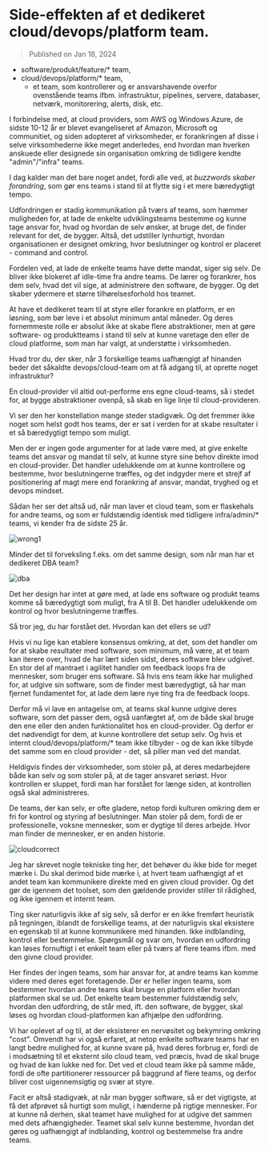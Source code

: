 # Side-effekten af et dedikeret cloud/devops/platform team.

> Published on Jan 18, 2024

- software/produkt/feature/* team,
- cloud/devops/platform/* team,
    - et team, som kontrollerer og er ansvarshavende overfor ovenstående teams ifbm. infrastruktur, pipelines, servere, databaser, netværk, monitorering, alerts, disk, etc.

I forbindelse med, at cloud providers, som AWS og Windows Azure, de sidste 10-12 år er blevet evangeliseret af Amazon, Microsoft og communitiet, og siden adopteret af virksomheder, er forankringen af disse i selve virksomhederne ikke meget anderledes, end hvordan man hverken anskuede eller designede sin organisation omkring de tidligere kendte "admin"/"infra" teams.

I dag kalder man det bare noget andet, fordi alle ved, at *buzzwords skaber forandring*, som gør ens teams i stand til at flytte sig i et mere bæredygtigt tempo.

Udfordringen er stadig kommunikation på tværs af teams, som hæmmer muligheden for, at lade de enkelte udviklingsteams bestemme og kunne tage ansvar for, hvad og hvordan de selv ønsker, at bruge det, de finder relevant for det, de bygger. Altså, det udstiller lynhurtigt, hvordan organisationen er designet omkring, hvor beslutninger og kontrol er placeret - command and control.

Fordelen ved, at lade de enkelte teams have dette mandat, siger sig selv. De bliver ikke blokeret af idle-time fra andre teams. De lærer og forankrer, hos dem selv, hvad det vil sige, at administrere den software, de bygger. Og det skaber ydermere et større tilhørelsesforhold hos teamet.

At have et dedikeret team til at styre eller forankre en platform, er en løsning, som bør leve i et absolut minimum antal måneder. Og deres fornemmeste rolle er absolut ikke at skabe flere abstraktioner, men at gøre software- og produktteams i stand til selv at kunne varetage den eller de cloud platforme, som man har valgt, at understøtte i virksomheden.

Hvad tror du, der sker, når 3 forskellige teams uafhængigt af hinanden beder det såkaldte devops/cloud-team om at få adgang til, at oprette noget infrastruktur?

En cloud-provider vil altid out-performe ens egne cloud-teams, så i stedet for, at bygge abstraktioner ovenpå, så skab en lige linje til cloud-provideren.

Vi ser den her konstellation mange steder stadigvæk. Og det fremmer ikke noget som helst godt hos teams, der er sat i verden for at skabe resultater i et så bæredygtigt tempo som muligt.

Men der er ingen gode argumenter for at lade være med, at give enkelte teams det ansvar og mandat til selv, at kunne styre sine behov direkte imod en cloud-provider. Det handler udelukkende om at kunne kontrollere og bestemme, hvor beslutningerne træffes, og det indgyder mere et strejf af positionering af magt mere end forankring af ansvar, mandat, tryghed og et devops mindset.

Sådan her ser det altså ud, når man laver et cloud team, som er flaskehals for andre teams, og som er fuldstændig identisk med tidligere infra/admin/* teams, vi kender fra de sidste 25 år.

![wrong1](https://mataroa.blog/images/4ce96097.jpeg)

Minder det til forveksling f.eks. om det samme design, som når man har et dedikeret DBA team?

![dba](https://mataroa.blog/images/1e9e3cb8.jpeg)

Det her design har intet at gøre med, at lade ens software og produkt teams komme så bæredygtigt som muligt, fra A til B. Det handler udelukkende om kontrol og hvor beslutningerne træffes.

Så tror jeg, du har forstået det. Hvordan kan det ellers se ud?

Hvis vi nu lige kan etablere konsensus omkring, at det, som det handler om for at skabe resultater med software, som minimum, må være, at et team kan iterere over, hvad de har lært siden sidst, deres software blev udgivet. En stor del af mantraet i agilitet handler om feedback loops fra de mennesker, som bruger ens software. Så hvis ens team ikke har mulighed for, at udgive sin software, som de finder mest bæredygtigt, så har man fjernet fundamentet for, at lade dem lære nye ting fra de feedback loops.

Derfor må vi lave en antagelse om, at teams skal kunne udgive deres software, som det passer dem, også uanfægtet af, om de både skal bruge den ene eller den anden funktionalitet hos en cloud-provider. Og derfor er det nødvendigt for dem, at kunne kontrollere det setup selv. Og hvis et internt cloud/devops/platform/* team ikke tilbyder - og de kan ikke tilbyde det samme som en cloud provider - det, så piller man ved det mandat.

Heldigvis findes der virksomheder, som stoler på, at deres medarbejdere både kan selv og som stoler på, at de tager ansvaret seriøst. Hvor kontrollen er sluppet, fordi man har forstået for længe siden, at kontrollen også skal administreres.

De teams, der kan selv, er ofte gladere, netop fordi kulturen omkring dem er fri for kontrol og styring af beslutninger. Man stoler på dem, fordi de er professionelle, voksne mennesker, som er dygtige til deres arbejde. Hvor man finder de mennesker, er en anden historie.

![cloudcorrect](https://mataroa.blog/images/ab2ca272.jpeg)

Jeg har skrevet nogle tekniske ting her, det behøver du ikke bide for meget mærke i. Du skal derimod bide mærke i, at hvert team uafhængigt af et andet team kan kommunikere direkte med en given cloud provider. Og det gør de igennem det toolset, som den gældende provider stiller til rådighed, og ikke igennem et internt team.

Ting sker naturligvis ikke af sig selv, så derfor er en ikke fremført heuristik på tegningen, iblandt de forskellige teams, at der naturligvis skal eksistere en egenskab til at kunne kommunikere med hinanden. Ikke indblanding, kontrol eller bestemmelse. Spørgsmål og svar om, hvordan en udfordring kan løses fornuftigt i et enkelt team eller på tværs af flere teams ifbm. med den givne cloud provider.

Her findes der ingen teams, som har ansvar for, at andre teams kan komme videre med deres eget foretagende. Der er heller ingen teams, som bestemmer hvordan andre teams skal bruge en platform eller hvordan platformen skal se ud. Det enkelte team bestemmer fuldstændig selv, hvordan den udfordring, de står med, ift. den software, de bygger, skal løses og hvordan cloud-platformen kan afhjælpe den udfordring.

Vi har oplevet af og til, at der eksisterer en nervøsitet og bekymring omkring "cost". Omvendt har vi også erfaret, at netop enkelte software teams har en langt bedre mulighed for, at kunne svare på, hvad deres forbrug er, fordi de i modsætning til et eksternt silo cloud team, ved præcis, hvad de skal bruge og hvad de kan lukke ned for. Det ved et cloud team ikke på samme måde, fordi de ofte partitionerer ressourcer på baggrund af flere teams, og derfor bliver cost uigennemsigtig og svær at styre.

Facit er altså stadigvæk, at når man bygger software, så er det vigtigste, at få det afprøvet så hurtigt som muligt, i hænderne på rigtige mennesker. For at kunne nå derhen, skal teamet have mulighed for at udgive det sammen med dets afhængigheder. Teamet skal selv kunne bestemme, hvordan det gøres og uafhængigt af indblanding, kontrol og bestemmelse fra andre teams.
